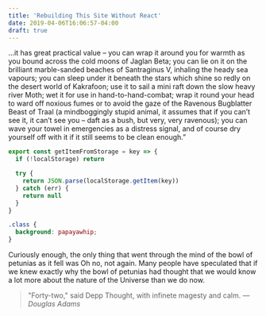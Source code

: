 ```yaml
---
title: 'Rebuilding This Site Without React'
date: 2019-04-06T16:06:57-04:00
draft: true
---
```


…it has great practical value – you can wrap it around you for warmth as you bound across the cold moons of Jaglan Beta; you can lie on it on the brilliant marble-sanded beaches of Santraginus V, inhaling the heady sea vapours; you can sleep under it beneath the stars which shine so redly on the desert world of Kakrafoon; use it to sail a mini raft down the slow heavy river Moth; wet it for use in hand-to-hand-combat; wrap it round your head to ward off noxious fumes or to avoid the gaze of the Ravenous Bugblatter Beast of Traal (a mindboggingly stupid animal, it assumes that if you can’t see it, it can’t see you – daft as a bush, but very, very ravenous); you can wave your towel in emergencies as a distress signal, and of course dry yourself off with it if it still seems to be clean enough.”

```js
export const getItemFromStorage = key => {
  if (!localStorage) return

  try {
    return JSON.parse(localStorage.getItem(key))
  } catch (err) {
    return null
  }
}
```

```css
.class {
  background: papayawhip;
}
```

Curiously enough, the only thing that went through the mind of the bowl of petunias as it fell was Oh no, not again. Many people have speculated that if we knew exactly why the bowl of petunias had thought that we would know a lot more about the nature of the Universe than we do now.

> "Forty-two," said Depp Thought, with infinete magesty and calm.
> <cite>— Douglas Adams</cite>

